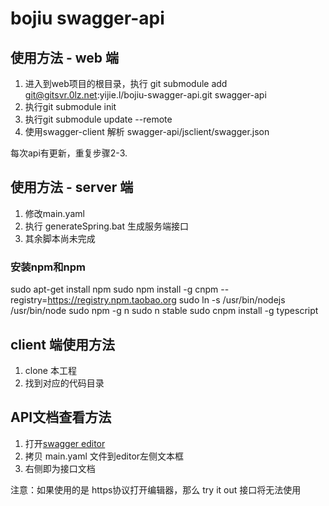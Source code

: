 # bojiu swagger-api 

## 使用方法 - web 端
1. 进入到web项目的根目录，执行
git submodule add git@gitsvr.0lz.net:yijie.l/bojiu-swagger-api.git swagger-api
2. 执行git submodule init
3. 执行git submodule update --remote
4. 使用swagger-client 解析 swagger-api/jsclient/swagger.json

每次api有更新，重复步骤2-3.


## 使用方法 - server 端

1. 修改main.yaml
2. 执行 generateSpring.bat 生成服务端接口
3. 其余脚本尚未完成
### 安装npm和npm
sudo apt-get install npm
sudo npm install -g cnpm --registry=https://registry.npm.taobao.org
sudo ln -s /usr/bin/nodejs /usr/bin/node
sudo npm -g n
sudo n stable
sudo cnpm install -g typescript
## client 端使用方法

1. clone 本工程
2. 找到对应的代码目录



## API文档查看方法

1. 打开[swagger editor](http://editor.swagger.io/)
2. 拷贝 main.yaml 文件到editor左侧文本框
3. 右侧即为接口文档

注意：如果使用的是 https协议打开编辑器，那么 try it out 接口将无法使用
